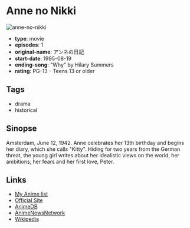 # Anne no Nikki

![anne-no-nikki](https://cdn.myanimelist.net/images/anime/12/46771.jpg)

-   **type**: movie
-   **episodes**: 1
-   **original-name**: アンネの日記
-   **start-date**: 1995-08-19
-   **ending-song**: "Why" by Hilary Summers
-   **rating**: PG-13 - Teens 13 or older

## Tags

-   drama
-   historical

## Sinopse

Amsterdam, June 12, 1942. Anne celebrates her 13th birthday and begins her diary, which she calls "Kitty". Hiding for two years from the German threat, the young girl writes about her idealistic views on the world, her ambitions, her fears and her first love, Peter.

## Links

-   [My Anime list](https://myanimelist.net/anime/3829/Anne_no_Nikki)
-   [Official Site](http://www.madhouse.co.jp/works/1997-1994/works_movie_anne.html)
-   [AnimeDB](http://anidb.info/perl-bin/animedb.pl?show=anime&aid=2652)
-   [AnimeNewsNetwork](http://www.animenewsnetwork.com/encyclopedia/anime.php?id=9008)
-   [Wikipedia](http://en.wikipedia.org/wiki/Anne_no_nikki)
